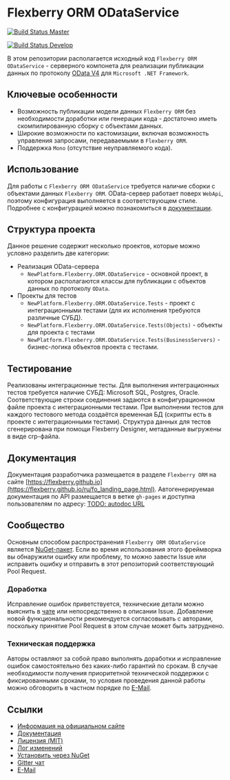 # Flexberry ORM ODataService

[![Build Status Master](https://travis-ci.org/Flexberry/NewPlatform.Flexberry.ORM.ODataService.svg?branch=master)](https://travis-ci.org/Flexberry/NewPlatform.Flexberry.ORM.ODataService)

[![Build Status Develop](https://travis-ci.org/Flexberry/NewPlatform.Flexberry.ORM.ODataService.svg?branch=develop)](https://travis-ci.org/Flexberry/NewPlatform.Flexberry.ORM.ODataService)

В этом репозитории располагается исходный код `Flexberry ORM ODataService` - серверного компонета для реализации публикации данных по протоколу [OData V4](http://www.odata.org/) для `Microsoft .NET Framework`.

## Ключевые особенности

* Возможность публикации модели данных `Flexberry ORM` без необходимости доработки или генерации кода - достаточно иметь скомпилированную сборку с объектами данных.
* Широкие возможности по кастомизации, включая возможность управления запросами, передаваемыми в `Flexberry ORM`.
* Поддержка `Mono` (отсутствие неуправляемого кода).

## Использование

Для работы с `Flexberry ORM ODataService` требуется наличие сборки с объектами данных `Flexberry ORM`. OData-сервер работает поверх `WebApi`, поэтому конфигурация выполняется в соответствующем стиле. Подробнее с конфигурацией можно познакомиться в [документации](https://flexberry.github.io/ru/flexberry-o-r-m-o-data-service.html).

## Структура проекта

Данное решение содержит несколько проектов, которые можно условно разделить две категории:

* Реализация OData-сервера
  * `NewPlatform.Flexberry.ORM.ODataService` - основной проект, в котором располагаются классы для публикации с объектов данных по протоколу `OData`.
* Проекты для тестов
  * `NewPlatform.Flexberry.ORM.ODataService.Tests` - проект с интеграционными тестами (для их исполнения требуются различные СУБД).
  * `NewPlatform.Flexberry.ORM.ODataService.Tests(Objects)` - объекты для проекта с тестами
  * `NewPlatform.Flexberry.ORM.ODataService.Tests(BusinessServers)` - бизнес-логика объектов проекта с тестами.

## Тестирование

Реализованы интеграционные тесты. Для выполнения интеграционных тестов требуется наличие СУБД: Microsoft SQL, Postgres, Oracle. Соответствующие строки соединения задаются в конфигурационном файле проекта с интеграционными тестами. При выполнении тестов для каждого тестового метода создаётся временная БД (скрипты есть в проекте с интеграционными тестами). Структура данных для тестов сгенерирована при помощи Flexberry Designer, метаданные выгружены в виде crp-файла.

## Документация

Документация разработчика размещается в разделе `Flexberry ORM` на сайте [https://flexberry.github.io](https://flexberry.github.io/ru/fo_landing_page.html).
Автогенерируемая документация по API размещается в ветке `gh-pages` и доступна пользователям по адресу: [TODO: autodoc URL]()

## Сообщество

Основным способом распространения `Flexberry ORM ODataService` является [NuGet-пакет](https://www.nuget.org/packages/NewPlatform.Flexberry.ORM.ODataService). Если во время использования этого фреймворка вы обнаружили ошибку или проблему, то можно завести Issue или исправить ошибку и отправить в этот репозиторий соответствующий Pool Request.

### Доработка

Исправление ошибок приветствуется, технические детали можно выяснить в [чате](https://gitter.im/Flexberry/PlatformDevelopment) или непосредственно в описании Issue.
Добавление новой функциональности рекомендуется согласовывать с авторами, поскольку принятие Pool Request в этом случае может быть затруднено.

### Техническая поддержка

Авторы оставляют за собой право выполнять доработки и исправление ошибок самостоятельно без каких-либо гарантий по срокам. В случае необходимости получения приоритетной технической поддержки с фиксированными сроками, то условия проведения данной работы можно обговорить в частном порядке по [E-Mail](mailto:mail@flexberry.net).

## Ссылки

* [Информация на официальном сайте](http://flexberry.ru/FlexberryORM)
* [Документация](https://flexberry.github.io/ru/fo_landing_page.html)
* [Лицензия (MIT)](LICENSE.md)
* [Лог изменений](CHANGELOG.md)
* [Установить через NuGet](https://www.nuget.org/packages/NewPlatform.Flexberry.ORM.ODataService)
* [Gitter чат](https://gitter.im/Flexberry/PlatformDevelopment)
* [E-Mail](mailto:mail@flexberry.net)